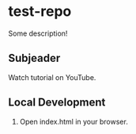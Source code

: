 # test-repo

Some description!

## Subjeader

Watch tutorial on YouTube.

## Local Development

1. Open index.html in your browser.